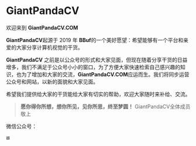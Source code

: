 # GiantPandaCV

欢迎来到 **GiantPandaCV.COM**

**GiantPandaCV**起源于 2019 年 **BBuf**的一个美好愿望：希望能够有一个平台和亲爱的大家分享计算机视觉的干货。

**GiantPandaCV** 之前是以公众号的形式和大家见面，但现在随着分享干货的日益增多，我们不满足于公众号小小的窗口，为了方便大家快速检索自己感兴趣的知识，也为了增加和大家的交流，**GiantPandaCV.COM**应运而生。我们将同步运营公众号和网站，以新的面貌和大家见面。

希望我们提供给大家的干货能给大家有切实的帮助，欢迎大家随时来补给、交流。

> **愿你得你所想，想你所见，见你所思，终至梦圆！** GiantPandaCV全体成员敬上

微信公众号： 

<img src=".\qrcode_for_gh_f24964232d76_1280.jpg" style="zoom:1%;" />

